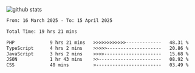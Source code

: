 
![github stats](https://github-readme-stats.vercel.app/api?username=realmahd1&show_icons=true&theme=codeSTACKr&hide_rank=true&count_private=true)

<!--START_SECTION:waka-->

```txt
From: 16 March 2025 - To: 15 April 2025

Total Time: 19 hrs 21 mins

PHP             9 hrs 21 mins   >>>>>>>>>>>>-------------   48.31 %
TypeScript      4 hrs 2 mins    >>>>>--------------------   20.86 %
JavaScript      3 hrs 2 mins    >>>>---------------------   15.68 %
JSON            1 hr 43 mins    >>-----------------------   08.92 %
CSS             40 mins         >------------------------   03.49 %
```

<!--END_SECTION:waka-->
